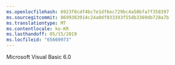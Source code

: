 ```yaml
---
ms.openlocfilehash: 6923f8cdf4bc7e1df6ec729bc4a50bfa7f358397
ms.sourcegitcommit: 8699383914c24a0df033393f55db3369db728a7b
ms.translationtype: MT
ms.contentlocale: ko-KR
ms.lasthandoff: 05/15/2019
ms.locfileid: "65669973"
---
```

Microsoft Visual Basic 6.0
